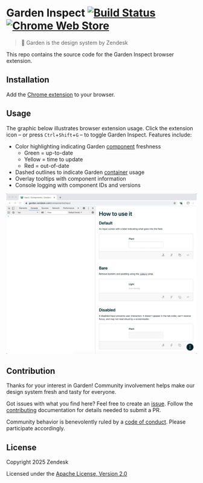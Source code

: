 # Garden Inspect [![Build Status][build status badge]][build status link] [![Chrome Web Store][chrome web store badge]][chrome web store link]<!-- markdownlint-disable -->

<!-- markdownlint-enable -->

[build status badge]: https://flat.badgen.net/circleci/github/zendeskgarden/chrome-extension/main?label=build
[build status link]: https://circleci.com/gh/zendeskgarden/chrome-extension/tree/main
[chrome web store badge]: https://flat.badgen.net//chrome-web-store/v/gegnmdnjkodmkohdbljgjpaifiphnjig
[chrome web store link]: https://chrome.google.com/webstore/detail/zendesk-garden-inspect/gegnmdnjkodmkohdbljgjpaifiphnjig

> :seedling: Garden is the design system by Zendesk

This repo contains the source code for the Garden Inspect browser extension.

## Installation

Add the [Chrome
extension](https://chrome.google.com/webstore/detail/zendesk-garden-inspect/gegnmdnjkodmkohdbljgjpaifiphnjig)
to your browser.

## Usage

The graphic below illustrates browser extension usage. Click the extension
icon – or press `Ctrl`+`Shift`+`G` – to toggle Garden Inspect. Features
include:

- Color highlighting indicating Garden
  [component](https://github.com/zendeskgarden/react-components) freshness
  - Green = up-to-date
  - Yellow = time to update
  - Red = out-of-date
- Dashed outlines to indicate Garden
  [container](https://github.com/zendeskgarden/react-containers) usage
- Overlay tooltips with component information
- Console logging with component IDs and versions

![Garden Inspect demo](./.github/image.gif)

## Contribution

Thanks for your interest in Garden! Community involvement helps make our
design system fresh and tasty for everyone.

Got issues with what you find here? Feel free to create an
[issue](https://github.com/zendeskgarden/template/issues/new). Follow the
[contributing](.github/CONTRIBUTING.md) documentation for details needed to
submit a PR.

Community behavior is benevolently ruled by a [code of
conduct](.github/CODE_OF_CONDUCT.md). Please participate accordingly.

## License

Copyright 2025 Zendesk

Licensed under the [Apache License, Version 2.0](LICENSE.md)
